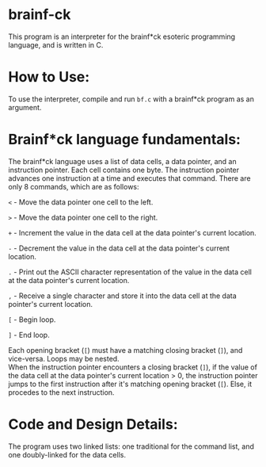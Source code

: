 # brainf-ck

This program is an interpreter for the brainf*ck esoteric programming language, and is written in C.

# How to Use:
  To use the interpreter, compile and run `bf.c` with a brainf*ck program as an argument.

# Brainf*ck language fundamentals:
  The brainf*ck language uses a list of data cells, a data pointer, and an instruction pointer. Each cell contains one byte.
  The instruction pointer advances one instruction at a time and executes that command.
  There are only 8 commands, which are as follows:
    <p>`<` - Move the data pointer one cell to the left.</p>
    <p>`>` - Move the data pointer one cell to the right.</p>
    <p>`+` - Increment the value in the data cell at the data pointer's current location.</p>
    <p>`-` - Decrement the value in the data cell at the data pointer's current location.</p>
    <p>`.` - Print out the ASCII character representation of the value in the data cell at the data pointer's current location.</p>
    <p>`,` - Receive a single character and store it into the data cell at the data pointer's current location.</p>
    <p>`[` - Begin loop.</p>
    <p>`]` - End loop.</p>
      <p>Each opening bracket (`[`) must have a matching closing bracket (`]`), and vice-versa. Loops may be nested.
      <br />
      When the instruction pointer encounters a closing bracket (`]`), if the value of the data cell at the data pointer's current location > 0, the instruction pointer jumps to the first instruction after it's matching opening bracket (`[`). Else, it procedes to the next instruction.</p>
      
# Code and Design Details:
  The program uses two linked lists: one traditional for the command list, and one doubly-linked for the data cells.
